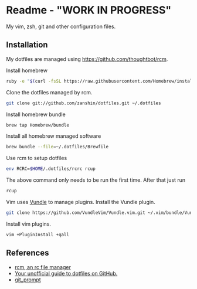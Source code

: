 # Readme - "WORK IN PROGRESS"

My vim, zsh, git and other configuration files.

## Installation

My dotfiles are managed using https://github.com/thoughtbot/rcm.

Install homebrew
```bash
ruby -e "$(curl -fsSL https://raw.githubusercontent.com/Homebrew/install/master/install)"
```

Clone the dotfiles managed by rcm.

```bash
git clone git://github.com/zanshin/dotfiles.git ~/.dotfiles
```

Install homebrew bundle

```bash
brew tap Homebrew/bundle
```

Install all homebrew managed software

```bash
brew bundle --file=~/.dotfiles/Brewfile
```

Use rcm to setup dotfiles

```bash
env RCRC=$HOME/.dotfiles/rcrc rcup
```

The above command only needs to be run the first time. After that just run

```bash
rcup
```

Vim uses [Vundle](https://github.com/VundleVim/Vundle.vim) to manage plugins. Install the Vundle plugin.

```bash
git clone https://github.com/VundleVim/Vundle.vim.git ~/.vim/bundle/Vundle.vim
```

Install vim plugins.

```bash
vim +PluginInstall +qall
```

## References

* [rcm, an rc file manager](https://robots.thoughtbot.com/rcm-for-rc-files-in-dotfiles-repos)
* [Your unofficial guide to dotfiles on GitHub.](https://dotfiles.github.io)
* [git_prompt](https://gist.github.com/joshdick/4415470)
